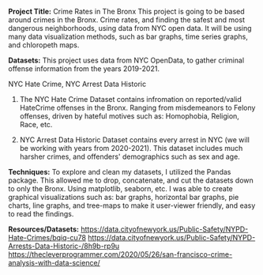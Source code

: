 **Project Title:** Crime Rates in The Bronx
This project is going to be based around crimes in the Bronx. Crime rates, and finding the safest and most dangerous neighborhoods, using data from NYC open data. It will be using many data visualization methods, such as bar graphs, time series graphs, and chloropeth maps.

**Datasets:**
This project uses data from NYC OpenData, to gather criminal offense information from the years 2019-2021.

NYC Hate Crime,
NYC Arrest Data Historic
1) The NYC Hate Crime Dataset contains infromation on reported/valid HateCrime offenses in the Bronx. Ranging from misdemeanors to Felony offenses, driven by hateful motives such as: Homophobia, Religion, Race, etc.

2) NYC Arrest Data Historic Dataset contains every arrest in NYC (we will be working with years from 2020-2021). This dataset includes much harsher crimes, and offenders' demographics such as sex and age.

**Techniques:**
To explore and clean my datasets, I utilized the Pandas package. This allowed me to drop, concatenate, and cut the datasets down to only the Bronx. Using matplotlib, seaborn, etc. I was able to create graphical visualizations such as: bar graphs, horizontal bar graphs, pie charts, line graphs, and tree-maps to make it user-viewer friendly, and easy to read the findings.

**Resources/Datasets:**
https://data.cityofnewyork.us/Public-Safety/NYPD-Hate-Crimes/bqiq-cu78
https://data.cityofnewyork.us/Public-Safety/NYPD-Arrests-Data-Historic-/8h9b-rp9u
https://thecleverprogrammer.com/2020/05/26/san-francisco-crime-analysis-with-data-science/
